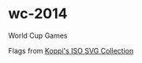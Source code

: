 wc-2014
=======

World Cup Games

Flags from [Koppi's ISO SVG Collection](https://github.com/koppi/iso-country-flags-svg-collection)